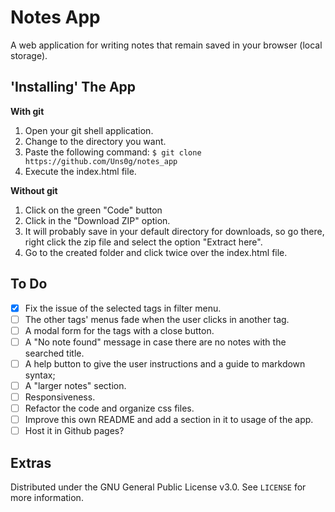 # Notes App

A web application for writing notes that remain saved in your browser (local storage). 

## 'Installing' The App

**With git**
1. Open your git shell application. 
2. Change to the directory you want.
3. Paste the following command: ```$ git clone https://github.com/Uns0g/notes_app```
4. Execute the index.html file.

**Without git**
1. Click on the green "Code" button
2. Click in the "Download ZIP" option.
3. It will probably save in your default directory for downloads, so go there, right click the zip file and select the option "Extract here". 
4. Go to the created folder and click twice over the index.html file.

## To Do

- [x] Fix the issue of the selected tags in filter menu.
- [ ] The other tags' menus fade when the user clicks in another tag.
- [ ] A modal form for the tags with a close button.
- [ ] A "No note found" message in case there are no notes with the searched title.
- [ ] A help button to give the user instructions and a guide to markdown syntax; 
- [ ] A "larger notes" section.
- [ ] Responsiveness.
- [ ] Refactor the code and organize css files.
- [ ] Improve this own README and add a section in it to usage of the app.
- [ ] Host it in Github pages?

## Extras 

Distributed under the GNU General Public License v3.0. See ```LICENSE``` for more information.